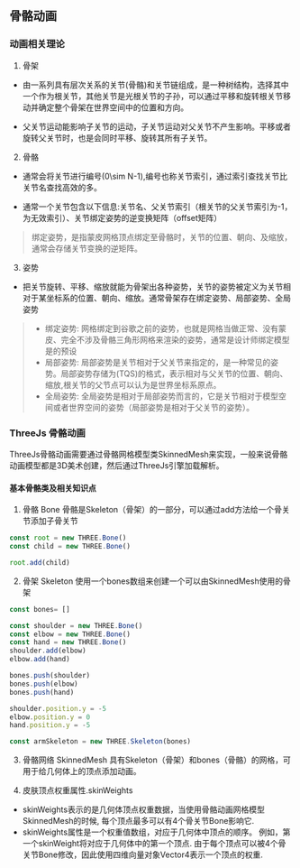 ## 骨骼动画

### 动画相关理论

1. 骨架
- 由一系列具有层次关系的关节(骨骼)和关节链组成，是一种树结构，选择其中一个作为根关节，其他关节是光根关节的子孙，可以通过平移和旋转根关节移动并确定整个骨架在世界空间中的位置和方向。

- 父关节运动能影响子关节的运动，子关节运动对父关节不产生影响。平移或者旋转父关节时，也是会同时平移、旋转其所有子关节。

2. 骨骼
- 通常会将关节进行编号\(0\sim N-1\),编号也称关节索引，通过索引查找关节比关节名查找高效的多。

- 通常一个关节包含以下信息:关节名、父关节索引（根关节的父关节索引为-1，为无效索引）、关节绑定姿势的逆变换矩阵（offset矩阵）
> 绑定姿势，是指蒙皮网格顶点绑定至骨骼时，关节的位置、朝向、及缩放，通常会存储关节变换的逆矩阵。

3. 姿势
- 把关节旋转、平移、缩放就能为骨架出各种姿势，关节的姿势被定义为关节相对于某坐标系的位置、朝向、缩放。通常骨架存在绑定姿势、局部姿势、全局姿势

> - 绑定姿势: 网格绑定到谷歌之前的姿势，也就是网格当做正常、没有蒙皮、完全不涉及骨骼三角形网格来渲染的姿势，通常是设计师绑定模型是的预设
> - 局部姿势: 局部姿势是关节相对于父关节来指定的，是一种常见的姿势。局部姿势存储为\(TQS\)的格式，表示相对与父关节的位置、朝向、缩放,根关节的父节点可以认为是世界坐标系原点。
> - 全局姿势: 全局姿势是相对于局部姿势而言的，它是关节相对于模型空间或者世界空间的姿势（局部姿势是相对于父关节的姿势）。

### ThreeJs 骨骼动画
ThreeJs骨骼动画需要通过骨骼网格模型类SkinnedMesh来实现，一般来说骨骼动画模型都是3D美术创建，然后通过ThreeJs引擎加载解析。
#### 基本骨骼类及相关知识点
1. 骨骼 Bone
  骨骼是Skeleton（骨架）的一部分，可以通过add方法给一个骨关节添加子骨关节
  ```ts
  const root = new THREE.Bone()
  const child = new THREE.Bone()

  root.add(child)
  ```
2. 骨架 Skeleton
  使用一个bones数组来创建一个可以由SkinnedMesh使用的骨架
  ```ts
  const bones= []

  const shoulder = new THREE.Bone()
  const elbow = new THREE.Bone()
  const hand = new THREE.Bone()
  shoulder.add(elbow)
  elbow.add(hand)

  bones.push(shoulder)
  bones.push(elbow)
  bones.push(hand)

  shoulder.position.y = -5
  elbow.position.y = 0
  hand.position.y = -5

  const armSkeleton = new THREE.Skeleton(bones)
  ```
3. 骨骼网络 SkinnedMesh
  具有Skeleton（骨架）和bones（骨骼）的网格，可用于给几何体上的顶点添加动画。

4. 皮肤顶点权重属性.skinWeights
- skinWeights表示的是几何体顶点权重数据，当使用骨骼动画网格模型SkinnedMesh的时候, 每个顶点最多可以有4个骨关节Bone影响它. 
- skinWeights属性是一个权重值数组，对应于几何体中顶点的顺序。 例如，第一个skinWeight将对应于几何体中的第一个顶点. 由于每个顶点可以被4个骨关节Bone修改，因此使用四维向量对象Vector4表示一个顶点的权重.


